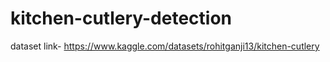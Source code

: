 # kitchen-cutlery-detection
dataset link- https://www.kaggle.com/datasets/rohitganji13/kitchen-cutlery
